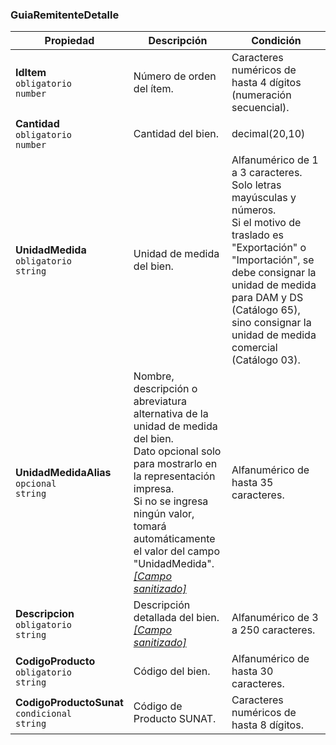 ### GuiaRemitenteDetalle

| **Propiedad** | **Descripción** | **Condición** |
| --- | --- | --- |
| **IdItem**  <br>`obligatorio`  <br>`number` | Número de orden del ítem. | Caracteres numéricos de hasta 4 dígitos (numeración secuencial). |
| **Cantidad**  <br>`obligatorio`  <br>`number` | Cantidad del bien. | decimal(20,10) |
| **UnidadMedida**  <br>`obligatorio`  <br>`string` | Unidad de medida del bien. | Alfanumérico de 1 a 3 caracteres. Solo letras mayúsculas y números.  <br>Si el motivo de traslado es "Exportación" o "Importación", se debe consignar la unidad de medida para DAM y DS (Catálogo 65), sino consignar la unidad de medida comercial (Catálogo 03). |
| **UnidadMedidaAlias**  <br>`opcional`  <br>`string` | Nombre, descripción o abreviatura alternativa de la unidad de medida del bien.  <br>Dato opcional solo para mostrarlo en la representación impresa.  <br>Si no se ingresa ningún valor, tomará automáticamente el valor del campo "UnidadMedida".  <br>[_[Campo sanitizado]_](../Paginas/CampoSanitizado.md) | Alfanumérico de hasta 35 caracteres. |
| **Descripcion**  <br>`obligatorio`  <br>`string` | Descripción detallada del bien.  <br>[_[Campo sanitizado]_](../Paginas/CampoSanitizado.md) | Alfanumérico de 3 a 250 caracteres. |
| **CodigoProducto**  <br>`obligatorio`  <br>`string` | Código del bien. | Alfanumérico de hasta 30 caracteres. |
| **CodigoProductoSunat**  <br>`condicional`  <br>`string` | Código de Producto SUNAT. | Caracteres numéricos de hasta 8 dígitos. |